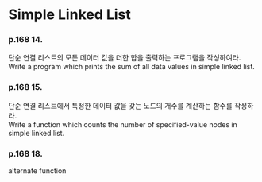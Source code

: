 # Simple Linked List
### p.168 14.
단순 연결 리스트의 모든 데이터 값을 더한 합을 출력하는 프로그램을 작성하여라.  
Write a program which prints the sum of all data values in simple linked list.
### p.168 15.
단순 연결 리스트에서 특정한 데이터 값을 갖는 노드의 개수를 계산하는 함수를 작성하라.  
Write a function which counts the number of specified-value nodes in simple linked list.
### p.168 18.
alternate function
